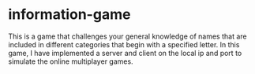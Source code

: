 # information-game
This is a game that challenges your general knowledge of names that are included in different categories that begin with a specified letter. In this game, I have implemented a server and client on the local ip and port to simulate the online multiplayer games.
